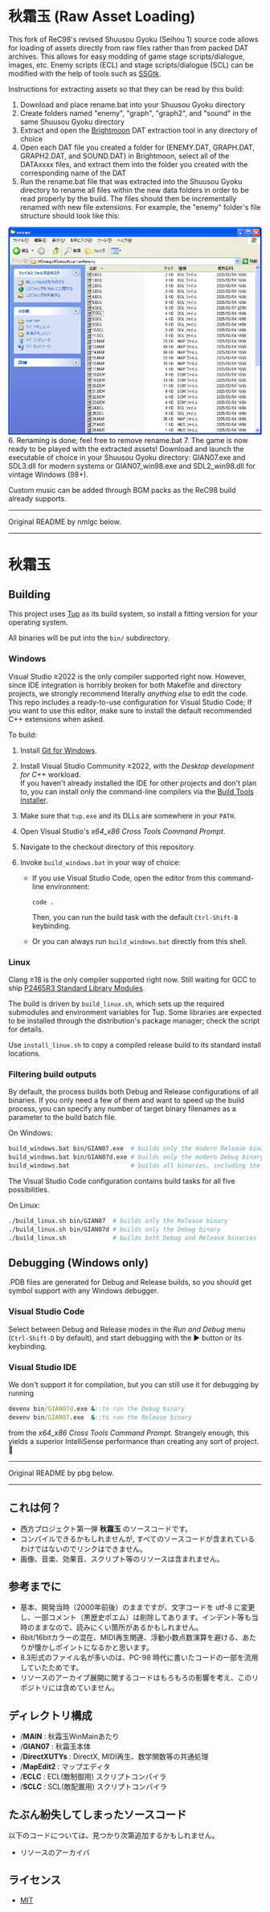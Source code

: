 # 秋霜玉 (Raw Asset Loading)

This fork of ReC98's revised Shuusou Gyoku (Seihou 1) source code allows for loading of assets directly from raw files rather than from packed DAT archives. This allows for easy modding of game stage scripts/dialogue, images, etc. Enemy scripts (ECL) and stage scripts/dialogue (SCL) can be modified with the help of tools such as [SSGtk](https://github.com/Clb184/SSGtk).

Instructions for extracting assets so that they can be read by this build:
1. Download and place rename.bat into your Shuusou Gyoku directory
2. Create folders named "enemy", "graph", "graph2", and "sound" in the same Shuusou Gyoku directory
3. Extract and open the [Brightmoon](https://coolier.net/th_up4/index.php?id=4486) DAT extraction tool in any directory of choice
4. Open each DAT file you created a folder for (ENEMY.DAT, GRAPH.DAT, GRAPH2.DAT, and SOUND.DAT) in Brightmoon, select all of the DATAxxxx files, and extract them into the folder you created with the corresponding name of the DAT
5. Run the rename.bat file that was extracted into the Shuusou Gyoku directory to rename all files within the new data folders in order to be read properly by the build. The files should then be incrementally renamed with new file extensions. For example, the "enemy" folder's file structure should look like this:
<div align="center">
   <img src="img/example.png" alt="&quot;enemy&quot; folder with files incrementally renamed with file extensions">
</div>
6. Renaming is done; feel free to remove rename.bat
7. The game is now ready to be played with the extracted assets! Download and launch the executable of choice in your Shuusou Gyoku directory: GIAN07.exe and SDL3.dll for modern systems or GIAN07_win98.exe and SDL2_win98.dll for vintage Windows (98+).

Custom music can be added through BGM packs as the ReC98 build already supports.

----

Original README by nmlgc below.

----

# 秋霜玉

## Building

This project uses [Tup](https://gittup.org/tup/) as its build system, so install a fitting version for your operating system.

All binaries will be put into the `bin/` subdirectory.

### Windows

Visual Studio ≥2022 is the only compiler supported right now.
However, since IDE integration is horribly broken for both Makefile and directory projects, we strongly recommend literally *anything else* to edit the code.
This repo includes a ready-to-use configuration for Visual Studio Code; If you want to use this editor, make sure to install the default recommended C++ extensions when asked.

To build:

1. Install [Git for Windows](https://gitforwindows.org/).
2. Install Visual Studio Community ≥2022, with the *Desktop development for C++* workload.\
   If you haven't already installed the IDE for other projects and don't plan to, you can install only the command-line compilers via the [Build Tools installer](https://visualstudio.microsoft.com/downloads/#build-tools-for-visual-studio-2022).
3. Make sure that `tup.exe` and its DLLs are somewhere in your `PATH`.

4. Open Visual Studio's *x64_x86 Cross Tools Command Prompt*.
5. Navigate to the checkout directory of this repository.
6. Invoke `build_windows.bat` in your way of choice:
   * If you use Visual Studio Code, open the editor from this command-line environment:

     ```batch
     code .
     ```

     Then, you can run the build task with the default `Ctrl-Shift-B` keybinding.

   * Or you can always run `build_windows.bat` directly from this shell.

### Linux

Clang ≥18 is the only compiler supported right now.
Still waiting for GCC to ship [P2465R3 Standard Library Modules](https://wg21.link/P2465R3).

The build is driven by `build_linux.sh`, which sets up the required submodules and environment variables for Tup.
Some libraries are expected to be installed through the distribution's package manager; check the script for details.

Use `install_linux.sh` to copy a compiled release build to its standard install locations.

### Filtering build outputs

By default, the process builds both Debug and Release configurations of all binaries.
If you only need a few of them and want to speed up the build process, you can specify any number of target binary filenames as a parameter to the build batch file.

On Windows:

```sh
build_windows.bat bin/GIAN07.exe  # builds only the modern Release binary
build_windows.bat bin/GIAN07d.exe # builds only the modern Debug binary
build_windows.bat                 # builds all binaries, including the vintage ones
```

The Visual Studio Code configuration contains build tasks for all five possibilities.

On Linux:

```sh
./build_linux.sh bin/GIAN07  # builds only the Release binary
./build_linux.sh bin/GIAN07d # builds only the Debug binary
./build_linux.sh             # builds both Debug and Release binaries
```

## Debugging (Windows only)

.PDB files are generated for Debug and Release builds, so you should get symbol support with any Windows debugger.

### Visual Studio Code

Select between Debug and Release modes in the *Run and Debug* menu (`Ctrl-Shift-D` by default), and start debugging with the ▶ button or its keybinding.

### Visual Studio IDE

We don't support it for compilation, but you can still use it for debugging by running

```bat
devenv bin/GIAN07d.exe &::to run the Debug binary
devenv bin/GIAN07.exe  &::to run the Release binary
```

from the *x64_x86 Cross Tools Command Prompt*.
Strangely enough, this yields a superior IntelliSense performance than creating any sort of project. 🤷

----

Original README by pbg below.

----

## これは何？
* 西方プロジェクト第一弾 **秋霜玉** のソースコードです。
* コンパイルできるかもしれませんが, すべてのソースコードが含まれているわけではないのでリンクはできません。
* 画像、音楽、効果音、スクリプト等のリソースは含まれません。


## 参考までに
* 基本、開発当時（2000年前後）のままですが、文字コードを utf-8 に変更し、一部コメント（黒歴史ポエム）は削除してあります。インデント等も当時のままなので、読みにくい箇所があるかもしれません。
* 8bit/16bitカラーの混在、MIDI再生関連、浮動小数点数演算を避ける、あたりが懐かしポイントになるかと思います。
* 8.3形式のファイル名が多いのは、PC-98 時代に書いたコードの一部を流用していたためです。
* リソースのアーカイブ展開に関するコードはもろもろの影響を考え、このリポジトリには含めていません。


## ディレクトリ構成
* /**MAIN** : 秋霜玉WinMainあたり
* /**GIAN07** : 秋霜玉本体
* /**DirectXUTYs** : DirectX, MIDI再生、数学関数等の共通処理
* /**MapEdit2** : マップエディタ
* /**ECLC** : ECL(敵制御用) スクリプトコンパイラ
* /**SCLC** : SCL(敵配置用) スクリプトコンパイラ


## たぶん紛失してしまったソースコード
以下のコードについては、見つかり次第追加するかもしれません。
* リソースのアーカイバ


## ライセンス
* [MIT](LICENSE)
